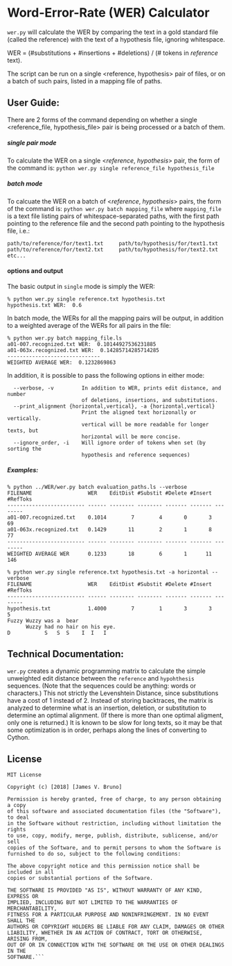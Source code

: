 # Word-Error-Rate (WER) Calculator
`wer.py` will calculate the WER by comparing the text in a gold standard file (called the reference) with the text of a hypothesis file, ignoring whitespace.  

WER = (#substitutions + #insertions + #deletions) / (# tokens in _reference_ text). 

The script can be run on a single <reference, hypothesis> pair of files, or on a batch of such pairs, listed in a mapping file of paths.

## User Guide:
There are 2 forms of the command depending on whether a single <reference_file, hypothesis_file> pair is being processed or a batch of them.

##### single pair mode
To calculate the WER on a single <_reference_, _hypothesis_> pair, the form of the command is:
`python wer.py single reference_file hypothesis_file`

##### batch mode
To calcuate the WER on a batch of <_reference_, _hypothesis_> pairs, the form of the command is:
`python wer.py batch mapping_file`
where `mapping_file` is a text file listing pairs of whitespace-separated paths, with the first path pointing to the reference file and the second path pointing to the hypothesis file, i.e.:
```
path/to/reference/for/text1.txt     path/to/hypothesis/for/text1.txt
path/to/reference/for/text2.txt     path/to/hypothesis/for/text2.txt
etc...
```
#### options and output
The basic output in `single` mode is simply the WER:
```
% python wer.py single reference.txt hypothesis.txt 
hypothesis.txt WER:  0.6
```
In batch mode, the WERs for all the mapping pairs will be output, in addition to a weighted average of the WERs for all pairs in the file:
```
% python wer.py batch mapping_file.ls
a01-007.recognized.txt WER:  0.10144927536231885
a01-063x.recognized.txt WER:  0.14285714285714285
------------------------------
WEIGHTED AVERAGE WER:  0.1232869863
```
In addition, it is possible to pass the following options in either mode:
```
  --verbose, -v         In addition to WER, prints edit distance, and number
                        of deletions, insertions, and substitutions.
  --print_alignment {horizontal,vertical}, -a {horizontal,vertical}
                        Print the aligned text horizonally or vertically.
                        vertical will be more readable for longer texts, but
                        horizontal will be more concise.
  --ignore_order, -i    Will ignore order of tokens when set (by sorting the
                        hypothesis and reference sequences)
```
##### Examples:
```
% python ../WER/wer.py batch evaluation_paths.ls --verbose
FILENAME                  WER    EditDist #Substit #Delete #Insert #RefToks
------------------------- ------ -------- -------- ------- ------- --------
a01-007.recognized.txt    0.1014        7        4       0       3       69
a01-063x.recognized.txt   0.1429       11        2       1       8       77
------------------------- ------ -------- -------- ------- ------- --------
WEIGHTED AVERAGE WER      0.1233       18        6       1      11      146
```

```
% python wer.py single reference.txt hypothesis.txt -a horizontal --verbose
FILENAME                  WER    EditDist #Substit #Delete #Insert #RefToks
------------------------- ------ -------- -------- ------- ------- --------
hypothesis.txt            1.4000        7        1       3       3        5
Fuzzy Wuzzy was a  bear            
      Wuzzy had no hair on his eye.
D           S   S  S    I  I   I 
```
## Technical Documentation:
`wer.py` creates a dynamic programming matrix to calculate the simple unweighted edit distance between the `reference` and `hypohthesis` sequences.  (Note that the sequences could be anything: words or characters.)  This not strictly the Levenshtein Distance, since substitutions have a cost of 1 instead of 2.  Instead of storing backtraces, the matrix is analyzed to determine what is an insertion, deletion, or substitution to determine an optimal alignment.  (If there is more than one optimal aligment, only one is returned.)  It is known to be slow for long texts, so it may be that some optimization is in order, perhaps along the lines of converting to Cython.

## License

```
MIT License

Copyright (c) [2018] [James V. Bruno]

Permission is hereby granted, free of charge, to any person obtaining a copy
of this software and associated documentation files (the "Software"), to deal
in the Software without restriction, including without limitation the rights
to use, copy, modify, merge, publish, distribute, sublicense, and/or sell
copies of the Software, and to permit persons to whom the Software is
furnished to do so, subject to the following conditions:

The above copyright notice and this permission notice shall be included in all
copies or substantial portions of the Software.

THE SOFTWARE IS PROVIDED "AS IS", WITHOUT WARRANTY OF ANY KIND, EXPRESS OR
IMPLIED, INCLUDING BUT NOT LIMITED TO THE WARRANTIES OF MERCHANTABILITY,
FITNESS FOR A PARTICULAR PURPOSE AND NONINFRINGEMENT. IN NO EVENT SHALL THE
AUTHORS OR COPYRIGHT HOLDERS BE LIABLE FOR ANY CLAIM, DAMAGES OR OTHER
LIABILITY, WHETHER IN AN ACTION OF CONTRACT, TORT OR OTHERWISE, ARISING FROM,
OUT OF OR IN CONNECTION WITH THE SOFTWARE OR THE USE OR OTHER DEALINGS IN THE
SOFTWARE.```